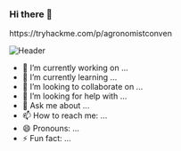 ### Hi there 👋

<link>https://tryhackme.com/p/agronomistconven</link>

![Header](./your-header-image-name.png)



- 🔭 I’m currently working on ...
- 🌱 I’m currently learning ...
- 👯 I’m looking to collaborate on ...
- 🤔 I’m looking for help with ...
- 💬 Ask me about ...
- 📫 How to reach me: ...
- 😄 Pronouns: ...
- ⚡ Fun fact: ...

